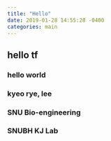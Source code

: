 ```yaml
---
title: "Hello"
date: 2019-01-28 14:55:28 -0400
categories: main
---
```


## hello tf
### hello world
### kyeo rye, lee
### SNU Bio-engineering
### SNUBH KJ Lab
